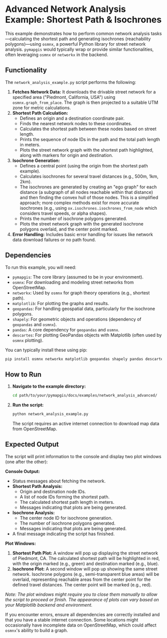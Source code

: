 # Advanced Network Analysis Example: Shortest Path & Isochrones

This example demonstrates how to perform common network analysis tasks—calculating the shortest path and generating isochrones (reachability polygons)—using `osmnx`, a powerful Python library for street network analysis. `pymapgis` would typically wrap or provide similar functionalities, often leveraging `osmnx` or `networkx` in the backend.

## Functionality

The `network_analysis_example.py` script performs the following:

1.  **Fetches Network Data:** It downloads the drivable street network for a specified area ("Piedmont, California, USA") using `osmnx.graph_from_place`. The graph is then projected to a suitable UTM zone for metric calculations.
2.  **Shortest Path Calculation:**
    *   Defines an origin and a destination coordinate pair.
    *   Finds the nearest network nodes to these coordinates.
    *   Calculates the shortest path between these nodes based on street length.
    *   Prints the sequence of node IDs in the path and the total path length in meters.
    *   Plots the street network graph with the shortest path highlighted, along with markers for origin and destination.
3.  **Isochrone Generation:**
    *   Defines a central point (using the origin from the shortest path example).
    *   Calculates isochrones for several travel distances (e.g., 500m, 1km, 2km).
    *   The isochrones are generated by creating an "ego graph" for each distance (a subgraph of all nodes reachable within that distance) and then finding the convex hull of those nodes. This is a simplified approach; more complex methods exist for more accurate isochrones (e.g., using `ox.isochrones.isochrones_from_node` which considers travel speeds, or alpha shapes).
    *   Prints the number of isochrone polygons generated.
    *   Plots the street network graph with the generated isochrone polygons overlaid, and the center point marked.
4.  **Error Handling:** Includes basic error handling for issues like network data download failures or no path found.

## Dependencies

To run this example, you will need:

*   `pymapgis`: The core library (assumed to be in your environment).
*   `osmnx`: For downloading and modeling street networks from OpenStreetMap.
*   `networkx`: Used by `osmnx` for graph theory operations (e.g., shortest path).
*   `matplotlib`: For plotting the graphs and results.
*   `geopandas`: For handling geospatial data, particularly for the isochrone polygons.
*   `shapely`: For geometric objects and operations (dependency of `geopandas` and `osmnx`).
*   `pandas`: A core dependency for `geopandas` and `osmnx`.
*   `descartes`: For plotting GeoPandas objects with Matplotlib (often used by `osmnx` plotting).

You can typically install these using pip:

```bash
pip install osmnx networkx matplotlib geopandas shapely pandas descartes
```

## How to Run

1.  **Navigate to the example directory:**
    ```bash
    cd path/to/your/pymapgis/docs/examples/network_analysis_advanced/
    ```
2.  **Run the script:**
    ```bash
    python network_analysis_example.py
    ```
    The script requires an active internet connection to download map data from OpenStreetMap.

## Expected Output

The script will print information to the console and display two plot windows (one after the other):

**Console Output:**

*   Status messages about fetching the network.
*   **Shortest Path Analysis:**
    *   Origin and destination node IDs.
    *   A list of node IDs forming the shortest path.
    *   The calculated shortest path length in meters.
    *   Messages indicating that plots are being generated.
*   **Isochrone Analysis:**
    *   The center node ID for isochrone generation.
    *   The number of isochrone polygons generated.
    *   Messages indicating that plots are being generated.
*   A final message indicating the script has finished.

**Plot Windows:**

1.  **Shortest Path Plot:** A window will pop up displaying the street network of Piedmont, CA. The calculated shortest path will be highlighted in red, with the origin marked (e.g., green) and destination marked (e.g., blue).
2.  **Isochrone Plot:** A second window will pop up showing the same street network. Isochrone polygons (e.g., semi-transparent blue areas) will be overlaid, representing reachable areas from the center point for the defined travel distances. The center point will be marked (e.g., red).

*Note: The plot windows might require you to close them manually to allow the script to proceed or finish. The appearance of plots can vary based on your Matplotlib backend and environment.*

If you encounter errors, ensure all dependencies are correctly installed and that you have a stable internet connection. Some locations might occasionally have incomplete data on OpenStreetMap, which could affect `osmnx`'s ability to build a graph.

